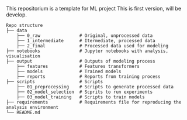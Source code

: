 This repositorium is a template for ML project
This is first version, will be develop. 

	Repo structure 
	├── data 
		├── 0_raw              	# Original, unprocessed data 
		├── 1_intermediate     	# Itermediate, processed data 
		├── 2_final            	# Processed data used for modeling 
	├── notebooks              	# Jupyter notebooks with analysis, visualisation 
	├── output                 	# Outputs of modeling process 
		├── features           	# Features transformers  
		├── models             	# Trained models 
		├── reports            	# Reports from training process 
	├── scripts                	# Scripts 
		├── 01_preprocessing   	# Scripts to generate processed data 
		├── 02_model_selection 	# Scprits to run experiments 
		├── 03_model_training  	# Scripts to train models 
	├── requirements           	# Requirements file for reproducing the analysis environment 
	└── README.md 
